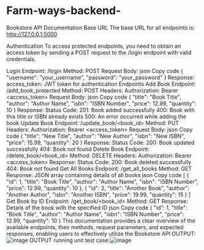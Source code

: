 # Farm-ways-backend-
Bookstore API Documentation
Base URL
The base URL for all endpoints is: http://127.0.0.1:5000

Authentication
To access protected endpoints, you need to obtain an access token by sending a POST request to the /login endpoint with valid credentials.

Login
Endpoint: /login
Method: POST
Request Body:
json
Copy code
{
    "username": "your_username",
    "password": "your_password"
}
Response:
access_token: JWT token for authentication
Endpoints
Add Book
Endpoint: /add_book_protected
Method: POST
Headers: Authorization: Bearer <access_token>
Request Body:
json
Copy code
{
    "title": "Book Title",
    "author": "Author Name",
    "isbn": "ISBN Number",
    "price": 12.99,
    "quantity": 10
}
Response:
Status Code:
201: Book added successfully
400: Book with this title or ISBN already exists
500: An error occurred while adding the book
Update Book
Endpoint: /update_book/<book_id>
Method: PUT
Headers: Authorization: Bearer <access_token>
Request Body:
json
Copy code
{
    "title": "New Title",
    "author": "New Author",
    "isbn": "New ISBN",
    "price": 15.99,
    "quantity": 20
}
Response:
Status Code:
200: Book updated successfully
404: Book not found
Delete Book
Endpoint: /delete_book/<book_id>
Method: DELETE
Headers: Authorization: Bearer <access_token>
Response:
Status Code:
200: Book deleted successfully
404: Book not found
Get All Books
Endpoint: /get_all_books
Method: GET
Response:
JSON array containing details of all books
json
Copy code
[
    {
        "id": 1,
        "title": "Book Title",
        "author": "Author Name",
        "isbn": "ISBN Number",
        "price": 12.99,
        "quantity": 10
    },
    {
        "id": 2,
        "title": "Another Book",
        "author": "Another Author",
        "isbn": "Another ISBN",
        "price": 19.99,
        "quantity": 15
    }
]
Get Book by ID
Endpoint: /get_book/<book_id>
Method: GET
Response:
Details of the book with the specified ID
json
Copy code
{
    "id": 1,
    "title": "Book Title",
    "author": "Author Name",
    "isbn": "ISBN Number",
    "price": 12.99,
    "quantity": 10
}
This documentation provides a clear overview of the available endpoints, their methods, request parameters, and expected responses, enabling users to effectively utilize the Bookstore API
OUTPUT:![image](https://github.com/vishnu810/Farm-ways-backend-/assets/83159673/b88790ff-c565-439a-945f-927c6b5408e3)
OUTPUT running unit test case:![image](https://github.com/vishnu810/Farm-ways-backend-/assets/83159673/8774723d-4ddc-498e-bb73-4d08b3db8a95)


